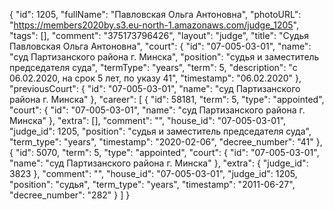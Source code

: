 {
    "id": 1205,
    "fullName": "Павловская Ольга Антоновна",
    "photoURL": "https://members2020by.s3.eu-north-1.amazonaws.com/judge_1205",
    "tags": [],
    "comment": "375173796426",
    "layout": "judge",
    "title": "Судья Павловская Ольга Антоновна",
    "court": {
        "id": "07-005-03-01",
        "name": "суд Партизанского района г. Минска",
        "position": "судья и заместитель председателя суда",
        "termType": "years",
        "term": 5,
        "description": "c 06.02.2020, на срок 5 лет, по указу 41",
        "timestamp": "06.02.2020"
    },
    "previousCourt": {
        "id": "07-005-03-01",
        "name": "суд Партизанского района г. Минска"
    },
    "career": [
        {
            "id": 58181,
            "term": 5,
            "type": "appointed",
            "court": {
                "id": "07-005-03-01",
                "name": "суд Партизанского района г. Минска"
            },
            "extra": [],
            "comment": "",
            "house_id": "07-005-03-01",
            "judge_id": 1205,
            "position": "судья и заместитель председателя суда",
            "term_type": "years",
            "timestamp": "2020-02-06",
            "decree_number": "41"
        },
        {
            "id": 5070,
            "term": 5,
            "type": "appointed",
            "court": {
                "id": "07-005-03-01",
                "name": "суд Партизанского района г. Минска"
            },
            "extra": {
                "judge_id": 3823
            },
            "comment": "",
            "house_id": "07-005-03-01",
            "judge_id": 1205,
            "position": "судья",
            "term_type": "years",
            "timestamp": "2011-06-27",
            "decree_number": "282"
        }
    ]
}